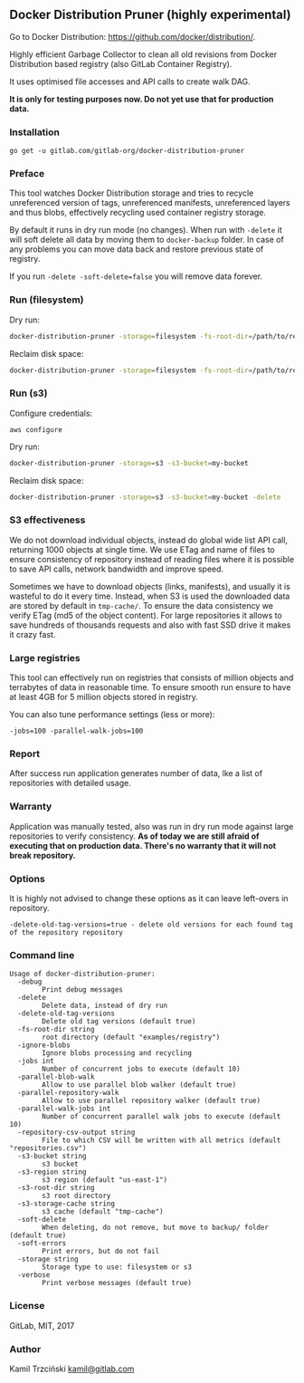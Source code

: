 ## Docker Distribution Pruner (highly experimental)

Go to Docker Distribution: https://github.com/docker/distribution/.

Highly efficient Garbage Collector to clean all old revisions from Docker Distribution based registry (also GitLab Container Registry).

It uses optimised file accesses and API calls to create walk DAG.

**It is only for testing purposes now. Do not yet use that for production data.**

### Installation

```
go get -u gitlab.com/gitlab-org/docker-distribution-pruner
```

### Preface

This tool watches Docker Distribution storage and tries to recycle unreferenced version of tags, unreferenced manifests,
unreferenced layers and thus blobs, effectively recycling used container registry storage.

By default it runs in dry run mode (no changes). When run with `-delete` it will soft delete all data by moving them to
`docker-backup` folder. In case of any problems you can move data back and restore previous state of registry.

If you run `-delete -soft-delete=false` you will remove data forever.

### Run (filesystem)

Dry run:

```bash
docker-distribution-pruner -storage=filesystem -fs-root-dir=/path/to/registry/storage
```

Reclaim disk space:

```bash
docker-distribution-pruner -storage=filesystem -fs-root-dir=/path/to/registry/storage -delete
```

### Run (s3)

Configure credentials:
```
aws configure
```

Dry run:

```bash
docker-distribution-pruner -storage=s3 -s3-bucket=my-bucket
```

Reclaim disk space:

```bash
docker-distribution-pruner -storage=s3 -s3-bucket=my-bucket -delete
```

### S3 effectiveness

We do not download individual objects, instead do global wide list API call, returning 1000 objects at single time.
We use ETag and name of files to ensure consistency of repository instead of reading files where it is possible to save 
API calls, network bandwidth and improve speed.

Sometimes we have to download objects (links, manifests), and usually it is wasteful to do it every time.
Instead, when S3 is used the downloaded data are stored by default in `tmp-cache/`.
To ensure the data consistency we verify ETag (md5 of the object content).
For large repositories it allows to save hundreds of thousands requests and also with fast SSD drive it makes it crazy fast.

### Large registries

This tool can effectively run on registries that consists of million objects and terrabytes of data in reasonable time.
To ensure smooth run ensure to have at least 4GB for 5 million objects stored in registry.

You can also tune performance settings (less or more):
```
-jobs=100 -parallel-walk-jobs=100
```

### Report

After success run application generates number of data, lke a list of repositories with detailed usage.

### Warranty

Application was manually tested, also was run in dry run mode against large repositories to verify consistency.
**As of today we are still afraid of executing that on production data. There's no warranty that it will not break repository.**

### Options

It is highly not advised to change these options as it can leave left-overs in repository.

```
-delete-old-tag-versions=true - delete old versions for each found tag of the repository repository
```

### Command line

```
Usage of docker-distribution-pruner:
  -debug
    	Print debug messages
  -delete
    	Delete data, instead of dry run
  -delete-old-tag-versions
    	Delete old tag versions (default true)
  -fs-root-dir string
    	root directory (default "examples/registry")
  -ignore-blobs
    	Ignore blobs processing and recycling
  -jobs int
    	Number of concurrent jobs to execute (default 10)
  -parallel-blob-walk
    	Allow to use parallel blob walker (default true)
  -parallel-repository-walk
    	Allow to use parallel repository walker (default true)
  -parallel-walk-jobs int
    	Number of concurrent parallel walk jobs to execute (default 10)
  -repository-csv-output string
    	File to which CSV will be written with all metrics (default "repositories.csv")
  -s3-bucket string
    	s3 bucket
  -s3-region string
    	s3 region (default "us-east-1")
  -s3-root-dir string
    	s3 root directory
  -s3-storage-cache string
    	s3 cache (default "tmp-cache")
  -soft-delete
    	When deleting, do not remove, but move to backup/ folder (default true)
  -soft-errors
    	Print errors, but do not fail
  -storage string
    	Storage type to use: filesystem or s3
  -verbose
    	Print verbose messages (default true)
```

### License

GitLab, MIT, 2017

### Author

Kamil Trzciński <kamil@gitlab.com>
